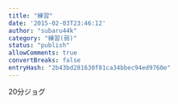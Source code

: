 ```yaml
---
title: "練習"
date: '2015-02-03T23:46:12'
author: "subaru44k"
category: "練習(弱)"
status: "publish"
allowComments: true
convertBreaks: false
entryHash: "2b43bd281630f81ca34bbec94ed9760e"
---
```

20分ジョグ
